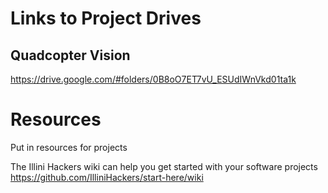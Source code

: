 # Links to Project Drives

## Quadcopter Vision
https://drive.google.com/#folders/0B8oO7ET7vU_ESUdIWnVkd01ta1k

# Resources
Put in resources for projects

The Illini Hackers wiki can help you get started with your software projects
https://github.com/IlliniHackers/start-here/wiki
